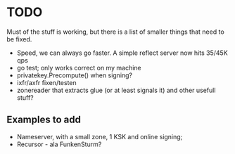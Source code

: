 # TODO

Must of the stuff is working, but there is a list of smaller things that need to
be fixed.

* Speed, we can always go faster. A simple reflect server now hits 35/45K qps
* go test; only works correct on my machine
* privatekey.Precompute() when signing? 
* ixfr/axfr fixen/testen
* zonereader that extracts glue (or at least signals it) and other usefull stuff?

## Examples to add

* Nameserver, with a small zone, 1 KSK and online signing;
* Recursor - ala FunkenSturm?
